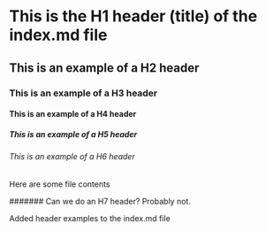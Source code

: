 # This is the H1 header (title) of the index.md file
## This is an example of a H2 header
### This is an example of a H3 header
#### This is an example of a H4 header
##### This is an example of a H5 header
###### This is an example of a H6 header

Here are some file contents

####### Can we do an H7 header? Probably not.

Added header examples to the index.md file
